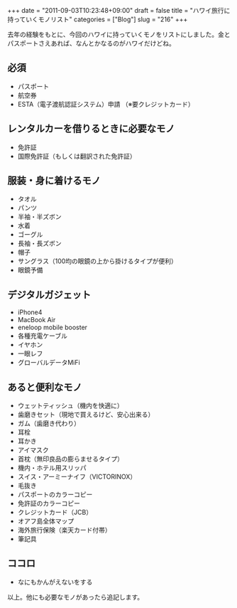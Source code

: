 +++
date = "2011-09-03T10:23:48+09:00"
draft = false
title = "ハワイ旅行に持っていくモノリスト"
categories = ["Blog"]
slug = "216"
+++

去年の経験をもとに、今回のハワイに持っていくモノをリストにしました。金とパスポートさえあれば、なんとかなるのがハワイだけどね。
<h2>必須</h2>
<ul>
	<li>パスポート</li>
	<li>航空券</li>
	<li>ESTA（電子渡航認証システム）申請 （※要クレジットカード）</li>
</ul>
<h2>レンタルカーを借りるときに必要なモノ</h2>
<ul>
	<li>免許証</li>
	<li>国際免許証（もしくは翻訳された免許証）</li>
</ul>
<h2>服装・身に着けるモノ</h2>
<ul>
	<li>タオル</li>
	<li>パンツ</li>
	<li>半袖・半ズボン</li>
	<li>水着</li>
	<li>ゴーグル</li>
	<li>長袖・長ズボン</li>
	<li>帽子</li>
	<li>サングラス（100均の眼鏡の上から掛けるタイプが便利）</li>
	<li>眼鏡予備</li>
</ul>
<h2>デジタルガジェット</h2>
<ul>
	<li>iPhone4</li>
	<li>MacBook Air</li>
	<li>eneloop mobile booster</li>
	<li>各種充電ケーブル</li>
	<li>イヤホン</li>
	<li>一眼レフ</li>
	<li>グローバルデータMiFi</li>
</ul>
<h2>あると便利なモノ</h2>
<ul>
	<li>ウェットティッシュ（機内を快適に）</li>
	<li>歯磨きセット（現地で買えるけど、安心出来る）</li>
	<li>ガム（歯磨き代わり）</li>
	<li>耳栓</li>
	<li>耳かき</li>
	<li>アイマスク</li>
	<li>首枕（無印良品の膨らませるタイプ）</li>
	<li>機内・ホテル用スリッパ</li>
	<li>スイス・アーミーナイフ（VICTORINOX）</li>
	<li>毛抜き</li>
	<li>パスポートのカラーコピー</li>
	<li>免許証のカラーコピー</li>
	<li>クレジットカード（JCB）</li>
	<li>オアフ島全体マップ</li>
	<li>海外旅行保険（楽天カード付帯）</li>
	<li>筆記具</li>
</ul>
<h2>ココロ</h2>
<ul>
	<li>なにもかんがえないをする</li>
</ul>
以上。他にも必要なモノがあったら追記します。
